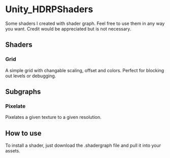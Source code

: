 # Unity_HDRPShaders
Some shaders I created with shader graph. 
Feel free to use them in any way you want. Credit would be appreciated but is not necessary.

## Shaders
### Grid
A simple grid with changable scaling, offset and colors. Perfect for blocking out levels or debugging.

## Subgraphs
### Pixelate
Pixelates a given texture to a given resolution.

## How to use
To install a shader, just download the .shadergraph file and pull it into your assets. 

